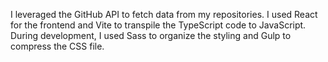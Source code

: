 <p>I leveraged the GitHub API to fetch data from my repositories. I used React for the frontend and Vite to transpile the TypeScript code to JavaScript. During development, I used Sass to organize the styling and Gulp to compress the CSS file.</p>